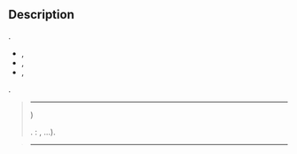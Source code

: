 # 

## Description

.

 
- , [](https://doc.jeedom.com/es_ES/plugins/communication/dialogflow)
- , [](https://doc.jeedom.com/es_ES/plugins/communication/gsh)
- , [](https://doc.jeedom.com/es_ES/plugins/communication/ash)

 [](https://www.jeedom.com/market/index.php?v=d&p=profils#services)

.



> ****
>
> )
>
> .
> : , ...).

> ****
>
>
